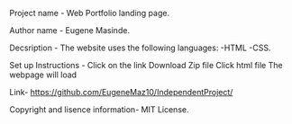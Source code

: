 

Project name - Web Portfolio landing page.

Author name - Eugene Masinde.

Decsription - The website uses the following languages: -HTML -CSS.

Set up Instructions - Click on the link Download Zip file Click html file The webpage will load

Link- https://github.com/EugeneMaz10/IndependentProject/

Copyright and lisence information- MIT License.

